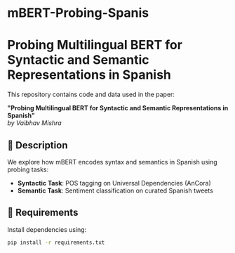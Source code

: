# mBERT-Probing-Spanis

# Probing Multilingual BERT for Syntactic and Semantic Representations in Spanish

This repository contains code and data used in the paper:

**"Probing Multilingual BERT for Syntactic and Semantic Representations in Spanish"**  
*by Vaibhav Mishra*

## 📌 Description
We explore how mBERT encodes syntax and semantics in Spanish using probing tasks:
- **Syntactic Task**: POS tagging on Universal Dependencies (AnCora)
- **Semantic Task**: Sentiment classification on curated Spanish tweets

## 🔧 Requirements
Install dependencies using:
```bash
pip install -r requirements.txt

